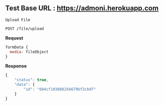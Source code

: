 ## Test Base URL : https://admoni.herokuapp.com


`Upload File`

`POST /file/upload`

__Request__
```javascript
formData {
  media: fileObject
}
```

__Response__
```javascript
{
    "status": true,
    "data": {
        "id": "604cf103886256679bf2cb97"
    }
}
```
